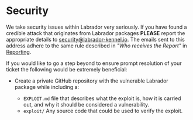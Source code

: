 # Security

We take security issues within Labrador very seriously. If you have found a credible attack that originates from Labrador
packages **PLEASE** report the appropriate details to [security@labrador-kennel.io]. The emails sent to this address
adhere to the same rule described in _"Who receives the Report"_ in [Reporting].

If you would like to go a step beyond to ensure prompt resolution of your ticket the following would be extremely 
beneficial:

- Create a private GitHub repository with the vulnerable Labrador package while including a:

    - `EXPLOIT.md` file that describes what the exploit is, how it is carried out, and why it should be considered a 
    vulnerability.
    - `exploit/`  Any source code that could be used to verify the exploit.

[security@labrador-kennel.io]: mailto:security@labrador-kennel.io
[Reporting]: ./REPORTING.md